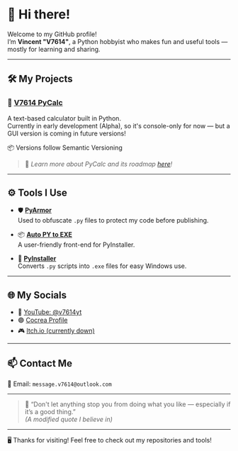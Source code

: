 # 👋 Hi there!

Welcome to my GitHub profile!  
I’m **Vincent "V7614"**, a Python hobbyist who makes fun and useful tools — mostly for learning and sharing.

---

## 🛠️ My Projects

### 🔢 [V7614 PyCalc](https://github.com/V7614/V7614-PyCalc)
A text-based calculator built in Python.  
Currently in early development (Alpha), so it's console-only for now — but a GUI version is coming in future versions!

📦 Versions follow Semantic Versioning

> 🧠 *Learn more about PyCalc and its roadmap [here](https://github.com/V7614/V7614-PyCalc)!*

---

## ⚙️ Tools I Use

- 🛡️ [**PyArmor**](https://pyarmor.dashingsoft.com/)  
  Used to obfuscate `.py` files to protect my code before publishing.

- 📦 [**Auto PY to EXE**](https://pypi.org/project/auto-py-to-exe/)  
  A user-friendly front-end for PyInstaller.

- 🧰 [**PyInstaller**](https://pypi.org/project/pyinstaller/)  
  Converts `.py` scripts into `.exe` files for easy Windows use.

---

## 🌐 My Socials

- 🎥 [YouTube: @v7614yt](https://youtube.com/@v7614yt)  
- 🟣 [Cocrea Profile](https://cocrea.world/@v7614)  
- 🎮 [Itch.io (currently down)](https://v7614.itch.io)

---

## 📫 Contact Me

📧 Email: `message.v7614@outlook.com`

---

> 💬 “Don't let anything stop you from doing what you like — especially if it’s a good thing.”  
> *(A modified quote I believe in)*

---

🖥️ Thanks for visiting! Feel free to check out my repositories and tools!
